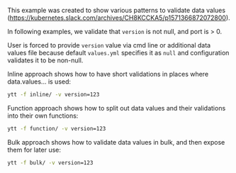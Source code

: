 This example was created to show various patterns to validate data values (https://kubernetes.slack.com/archives/CH8KCCKA5/p1571366872072800).

In following examples, we validate that `version` is not null, and port is > 0.

User is forced to provide `version` value via cmd line or additional data values file because default `values.yml` specifies it as `null` and configuration validates it to be non-null.

Inline approach shows how to have short validations in places where data.values... is used:

```bash
ytt -f inline/ -v version=123
```

Function approach shows how to split out data values and their validations into their own functions:

```bash
ytt -f function/ -v version=123
```

Bulk approach shows how to validate data values in bulk, and then expose them for later use:

```bash
ytt -f bulk/ -v version=123
```
